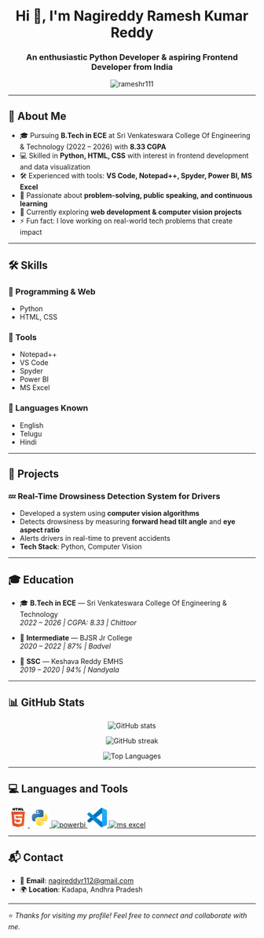 <h1 align="center">Hi 👋, I'm Nagireddy Ramesh Kumar Reddy</h1>
<h3 align="center">An enthusiastic Python Developer & aspiring Frontend Developer from India</h3>

<p align="center">
  <img src="https://komarev.com/ghpvc/?username=rameshr111&label=Profile%20views&color=0e75b6&style=flat" alt="rameshr111" />
</p>

---

## 🚀 About Me
- 🎓 Pursuing **B.Tech in ECE** at Sri Venkateswara College Of Engineering & Technology (2022 – 2026) with **8.33 CGPA**  
- 💻 Skilled in **Python, HTML, CSS** with interest in frontend development and data visualization  
- 🛠 Experienced with tools: **VS Code, Notepad++, Spyder, Power BI, MS Excel**  
- 🧠 Passionate about **problem-solving, public speaking, and continuous learning**  
- 🌱 Currently exploring **web development & computer vision projects**  
- ⚡ Fun fact: I love working on real-world tech problems that create impact  

---

## 🛠️ Skills

### 🔹 Programming & Web
- Python  
- HTML, CSS  

### 🔹 Tools
- Notepad++  
- VS Code  
- Spyder  
- Power BI  
- MS Excel  

### 🔹 Languages Known
- English  
- Telugu  
- Hindi  

---

## 📂 Projects

### 💤 Real-Time Drowsiness Detection System for Drivers
- Developed a system using **computer vision algorithms**  
- Detects drowsiness by measuring **forward head tilt angle** and **eye aspect ratio**  
- Alerts drivers in real-time to prevent accidents  
- **Tech Stack**: Python, Computer Vision  

---

## 🎓 Education
- 🎓 **B.Tech in ECE** — Sri Venkateswara College Of Engineering & Technology  
  *2022 – 2026 | CGPA: 8.33 | Chittoor*  

- 🏫 **Intermediate** — BJSR Jr College  
  *2020 – 2022 | 87% | Badvel*  

- 🏫 **SSC** — Keshava Reddy EMHS  
  *2019 – 2020 | 94% | Nandyala*  

---

## 📊 GitHub Stats
<p align="center">
  <img src="https://github-readme-stats.vercel.app/api?username=rameshr111&show_icons=true&theme=tokyonight" alt="GitHub stats" />
</p>
<p align="center">
  <img src="https://github-readme-streak-stats.herokuapp.com/?user=rameshr111&theme=tokyonight" alt="GitHub streak" />
</p>
<p align="center">
  <img src="https://github-readme-stats.vercel.app/api/top-langs?username=rameshr111&show_icons=true&layout=compact&theme=tokyonight" alt="Top Languages" />
</p>

---

## 💻 Languages and Tools
<p align="left"> 
  <a href="https://www.w3.org/html/" target="_blank"> 
    <img src="https://raw.githubusercontent.com/devicons/devicon/master/icons/html5/html5-original-wordmark.svg" alt="html5" width="40" height="40"/> 
  </a> 
  <a href="https://www.python.org" target="_blank"> 
    <img src="https://raw.githubusercontent.com/devicons/devicon/master/icons/python/python-original.svg" alt="python" width="40" height="40"/> 
  </a> 
  <a href="https://powerbi.microsoft.com/" target="_blank"> 
    <img src="https://cdn.worldvectorlogo.com/logos/power-bi.svg" alt="powerbi" width="40" height="40"/> 
  </a> 
  <a href="https://code.visualstudio.com/" target="_blank"> 
    <img src="https://raw.githubusercontent.com/devicons/devicon/master/icons/vscode/vscode-original.svg" alt="vscode" width="40" height="40"/> 
  </a>
  <a href="https://www.microsoft.com/en-in/microsoft-365/excel" target="_blank"> 
    <img src="https://cdn.jsdelivr.net/gh/simple-icons/simple-icons/icons/microsoftexcel.svg" alt="ms excel" width="40" height="40"/> 
  </a>
</p>

---

## 📬 Contact
- 📧 **Email**: [nagireddyr112@gmail.com](mailto:nagireddyr112@gmail.com)  
- 🌍 **Location**: Kadapa, Andhra Pradesh  

---

⭐️ *Thanks for visiting my profile! Feel free to connect and collaborate with me.*
